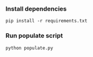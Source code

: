 ### Install dependencies

`pip install -r requirements.txt`

### Run populate script

`python populate.py`